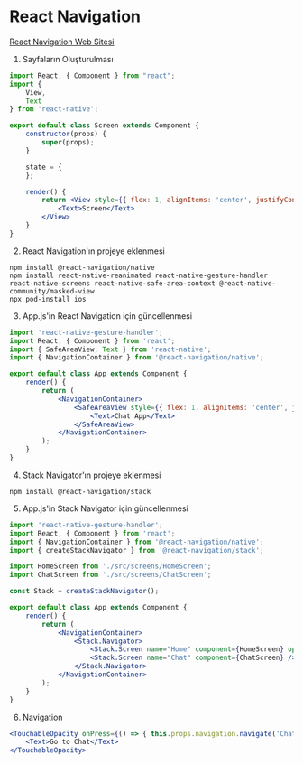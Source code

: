 # React Navigation

[React Navigation Web Sitesi](https://reactnavigation.org/)

1. Sayfaların Oluşturulması
```jsx
import React, { Component } from "react";
import {
    View,
    Text
} from 'react-native';

export default class Screen extends Component {
    constructor(props) {
        super(props);
    }

    state = {
    };

    render() {
        return <View style={{ flex: 1, alignItems: 'center', justifyContent: 'center' }}>
            <Text>Screen</Text>
        </View>
    }
}
```

2. React Navigation'ın projeye eklenmesi
```
npm install @react-navigation/native
npm install react-native-reanimated react-native-gesture-handler react-native-screens react-native-safe-area-context @react-native-community/masked-view
npx pod-install ios
```

3. App.js'in React Navigation için güncellenmesi
```jsx
import 'react-native-gesture-handler';
import React, { Component } from 'react';
import { SafeAreaView, Text } from 'react-native';
import { NavigationContainer } from '@react-navigation/native';

export default class App extends Component {
    render() {
        return (
            <NavigationContainer>
                <SafeAreaView style={{ flex: 1, alignItems: 'center', justifyContent: 'center' }}>
                    <Text>Chat App</Text>
                </SafeAreaView>
            </NavigationContainer>
        );
    }
}
```

4. Stack Navigator'ın projeye eklenmesi
```
npm install @react-navigation/stack
```

5. App.js'in Stack Navigator için güncellenmesi
```jsx
import 'react-native-gesture-handler';
import React, { Component } from 'react';
import { NavigationContainer } from '@react-navigation/native';
import { createStackNavigator } from '@react-navigation/stack';

import HomeScreen from './src/screens/HomeScreen';
import ChatScreen from './src/screens/ChatScreen';

const Stack = createStackNavigator();

export default class App extends Component {
    render() {
        return (
            <NavigationContainer>
                <Stack.Navigator>
                    <Stack.Screen name="Home" component={HomeScreen} options={{ title: 'My Chat App' }} />
                    <Stack.Screen name="Chat" component={ChatScreen} />
                </Stack.Navigator>
            </NavigationContainer>
        );
    }
}
```

6. Navigation
```jsx
<TouchableOpacity onPress={() => { this.props.navigation.navigate('Chat') }}>
    <Text>Go to Chat</Text>
</TouchableOpacity>
```